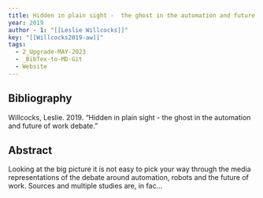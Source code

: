 ```yaml
---
title: Hidden in plain sight -  the ghost in the automation and future of work debate
year: 2019
author - 1: "[[Leslie Willcocks]]"
key: "[[Willcocks2019-aw]]"
tags:
  - 2_Upgrade-MAY-2023
  - _BibTex-to-MD-Git
  - Website
---
```


## Bibliography
Willcocks, Leslie. 2019. “Hidden in plain sight -  the ghost in the automation and future of work debate.” 

## Abstract
Looking at the big picture it is not easy to pick your way through the media representations of the debate around automation, robots and the future of work. Sources and multiple studies are, in fac…
